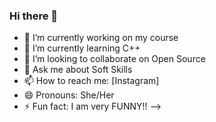 ### Hi there 👋



- 🔭 I’m currently working on my course
- 🌱 I’m currently learning C++
- 👯 I’m looking to collaborate on Open Source
- 💬 Ask me about Soft Skills
- 📫 How to reach me: [Instagram]
- 😄 Pronouns: She/Her
- ⚡ Fun fact: I am very FUNNY!!
-->
